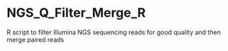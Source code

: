 # NGS_Q_Filter_Merge_R
R script to filter Illumina NGS sequencing reads for good quality and then merge paired reads
